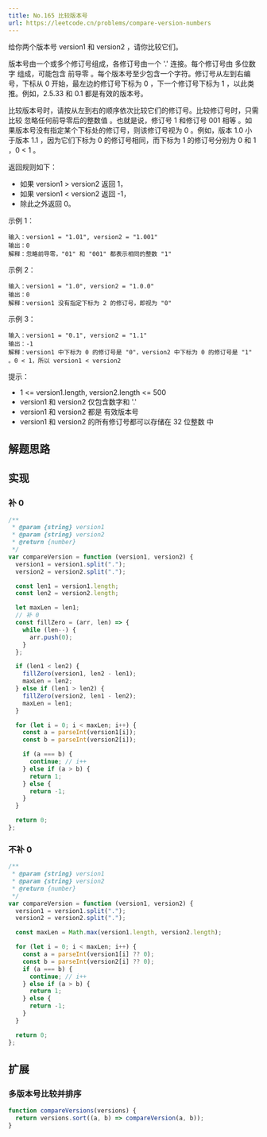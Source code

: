 ```yaml
---
title: No.165 比较版本号
url: https://leetcode.cn/problems/compare-version-numbers
---
```


给你两个版本号 version1 和 version2 ，请你比较它们。

版本号由一个或多个修订号组成，各修订号由一个 '.' 连接。每个修订号由 多位数字 组成，可能包含 前导零 。每个版本号至少包含一个字符。修订号从左到右编号，下标从 0 开始，最左边的修订号下标为 0 ，下一个修订号下标为 1 ，以此类推。例如，2.5.33 和 0.1 都是有效的版本号。

比较版本号时，请按从左到右的顺序依次比较它们的修订号。比较修订号时，只需比较 忽略任何前导零后的整数值 。也就是说，修订号 1 和修订号 001 相等 。如果版本号没有指定某个下标处的修订号，则该修订号视为 0 。例如，版本 1.0 小于版本 1.1 ，因为它们下标为 0 的修订号相同，而下标为 1 的修订号分别为 0 和 1 ，0 < 1 。

返回规则如下：

- 如果 version1 > version2 返回 1，
- 如果 version1 < version2 返回 -1，
- 除此之外返回 0。

示例 1：

```text
输入：version1 = "1.01", version2 = "1.001"
输出：0
解释：忽略前导零，"01" 和 "001" 都表示相同的整数 "1"
```

示例 2：

```text
输入：version1 = "1.0", version2 = "1.0.0"
输出：0
解释：version1 没有指定下标为 2 的修订号，即视为 "0"
```

示例 3：

```text
输入：version1 = "0.1", version2 = "1.1"
输出：-1
解释：version1 中下标为 0 的修订号是 "0"，version2 中下标为 0 的修订号是 "1" 。0 < 1，所以 version1 < version2
```

提示：

- 1 <= version1.length, version2.length <= 500
- version1 和 version2 仅包含数字和 '.'
- version1 和 version2 都是 有效版本号
- version1 和 version2 的所有修订号都可以存储在 32 位整数 中

## 解题思路

## 实现

### 补 0

```js
/**
 * @param {string} version1
 * @param {string} version2
 * @return {number}
 */
var compareVersion = function (version1, version2) {
  version1 = version1.split(".");
  version2 = version2.split(".");

  const len1 = version1.length;
  const len2 = version2.length;

  let maxLen = len1;
  // 补 0
  const fillZero = (arr, len) => {
    while (len--) {
      arr.push(0);
    }
  };

  if (len1 < len2) {
    fillZero(version1, len2 - len1);
    maxLen = len2;
  } else if (len1 > len2) {
    fillZero(version2, len1 - len2);
    maxLen = len1;
  }

  for (let i = 0; i < maxLen; i++) {
    const a = parseInt(version1[i]);
    const b = parseInt(version2[i]);

    if (a === b) {
      continue; // i++
    } else if (a > b) {
      return 1;
    } else {
      return -1;
    }
  }

  return 0;
};
```

### 不补 0

```js
/**
 * @param {string} version1
 * @param {string} version2
 * @return {number}
 */
var compareVersion = function (version1, version2) {
  version1 = version1.split(".");
  version2 = version2.split(".");

  const maxLen = Math.max(version1.length, version2.length);

  for (let i = 0; i < maxLen; i++) {
    const a = parseInt(version1[i] ?? 0);
    const b = parseInt(version2[i] ?? 0);
    if (a === b) {
      continue; // i++
    } else if (a > b) {
      return 1;
    } else {
      return -1;
    }
  }

  return 0;
};
```

## 扩展

### 多版本号比较并排序

```js
function compareVersions(versions) {
  return versions.sort((a, b) => compareVersion(a, b));
}
```
